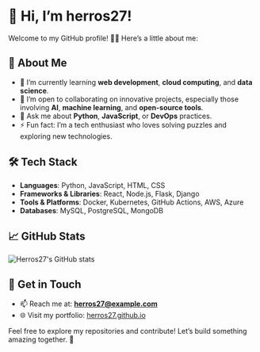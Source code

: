 # 👋 Hi, I’m herros27!

Welcome to my GitHub profile! 👨‍💻 Here’s a little about me:

## 🚀 About Me
- 🌱 I’m currently learning **web development**, **cloud computing**, and **data science**.
- 👯 I’m open to collaborating on innovative projects, especially those involving **AI**, **machine learning**, and **open-source tools**.
- 💬 Ask me about **Python**, **JavaScript**, or **DevOps** practices.
- ⚡ Fun fact: I’m a tech enthusiast who loves solving puzzles and exploring new technologies.

## 🛠️ Tech Stack
- **Languages**: Python, JavaScript, HTML, CSS
- **Frameworks & Libraries**: React, Node.js, Flask, Django
- **Tools & Platforms**: Docker, Kubernetes, GitHub Actions, AWS, Azure
- **Databases**: MySQL, PostgreSQL, MongoDB

## 📈 GitHub Stats
![Herros27's GitHub stats](https://github-readme-stats.vercel.app/api?username=herros27&show_icons=true&theme=radical)

## 🔗 Get in Touch
- 📫 Reach me at: **herros27@example.com**
- 🌐 Visit my portfolio: [herros27.github.io](https://herros27.github.io)

Feel free to explore my repositories and contribute! Let’s build something amazing together. 🚀
